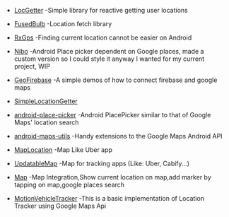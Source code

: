 - [LocGetter](https://github.com/titanium-codes/LocGetter) -Simple library for reactive getting user locations

- [FusedBulb](https://github.com/ankuryadav7/FusedBulb) -Location fetch library

- [RxGps](https://github.com/florent37/RxGps) -Finding current location cannot be easier on Android

- [Nibo](https://github.com/aliumujib/Nibo) -Android Place picker dependent on Google places, made a custom version so I could style it anyway I wanted for my current project, WIP

- [GeoFirebase](https://github.com/cutiko/GeoFirebase) -A simple demos of how to connect firebase and google maps

- [SimpleLocationGetter](https://github.com/Skullper/SimpleLocationGetter)

- [android-place-picker](https://github.com/stephenbaidu/android-place-picker) -Android PlacePicker similar to that of Google Maps' location search

- [android-maps-utils](https://github.com/googlemaps/android-maps-utils) -Handy extensions to the Google Maps Android API

- [MapLocation](https://github.com/Sishin/MapLocation) -Map Like Uber app

- [UpdatableMap](https://github.com/leandroBorgesFerreira/UpdatableMap) -Map for tracking apps (Like: Uber, Cabify...)

- [Map](https://github.com/ANKBAVISHI/Map) -Map Integration,Show current location on map,add marker by tapping on map,google places search

- [MotionVehicleTracker](https://github.com/frankodoom/MotionVehicleTracker) -This is a basic implementation of Location Tracker using Google Maps Api
